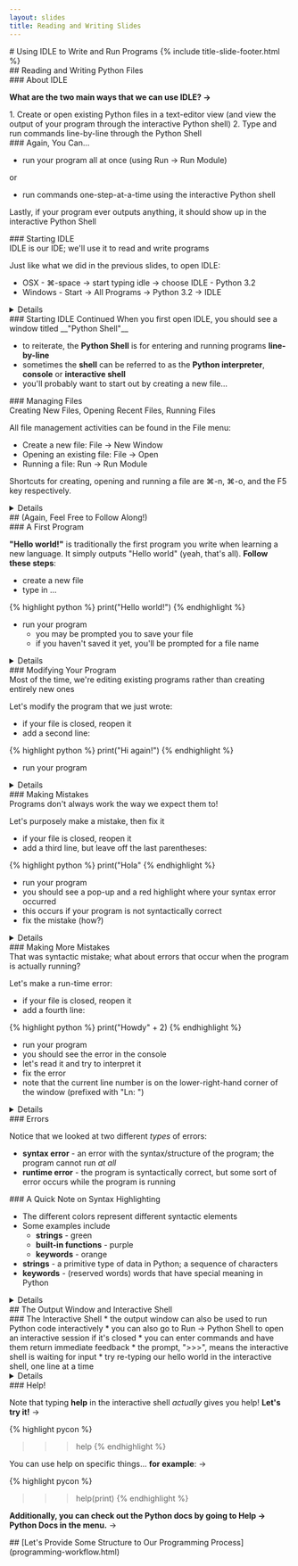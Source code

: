 ```yaml
---
layout: slides
title: Reading and Writing Slides
---
```

<section markdown="block" class="title-slide">
#  Using IDLE to Write and Run Programs
{% include title-slide-footer.html %}
</section>


<section markdown="block">
##  Reading and Writing Python Files
</section>

<section markdown="block">
###  About IDLE

__What are the two main ways that we can use IDLE? &rarr;__

<div class="incremental" markdown="block">
1. Create or open existing Python files in a text-editor view (and view the output of your program through the interactive Python shell) 
2. Type and run commands line-by-line through the Python Shell
</div>

</section>

<section markdown="block">
###  Again, You Can...

* run your program all at once (using Run &rarr; Run Module)

<aside>or</aside>

* run commands one-step-at-a-time using the interactive Python shell

Lastly, if your program ever outputs anything, it should show up in the interactive Python Shell
</section>


<section markdown="block">
###  Starting IDLE
<aside>IDLE is our IDE; we'll use it to read and write programs</aside>

Just like what we did in the previous slides, to open IDLE:

* OSX - &#8984;-space &rarr; start typing idle &rarr; choose IDLE - Python 3.2
* Windows - Start &rarr; All Programs &rarr; Python 3.2 &rarr; IDLE

<details>
DEMO - opening IDLE
</details>
</section>

<section markdown="block">
###  Starting IDLE Continued
When you first open IDLE, you should see a window titled __"Python Shell"__

* to reiterate, the __Python Shell__ is for entering and running programs __line-by-line__
* sometimes the __shell__ can be referred to as the __Python interpreter__, __console__ or __interactive shell__
* you'll probably want to start out by creating a new file...

</section>

<section markdown="block">
###  Managing Files 
<aside>Creating New Files, Opening Recent Files, Running Files</aside>

All file management activities can be found in the File menu:

* Create a new file: File &rarr; New Window
* Opening an existing file: File &rarr; Open
* Running a file: Run &rarr; Run Module

Shortcuts for creating, opening and running a file are &#8984;-n, &#8984;-o, and the F5 key respectively.

<details>
DEMO - new window, open and run module
</details>
</section>

<section markdown="block">
##  (Again, Feel Free to Follow Along!)
</section>

<section markdown="block">
###  A First Program

__"Hello world!"__ is traditionally the first program you write when learning a new language.  It simply outputs "Hello world" (yeah, that's all).  __Follow these steps__:

* create a new file
* type in ...

{% highlight python %}
print("Hello world!")
{% endhighlight %}

* run your program
	* you may be prompted you to save your file
	* if you haven't saved it yet, you'll be prompted for a file name

<details>
</details>
</section>

<section markdown="block">
###  Modifying Your Program
<aside>Most of the time, we're editing existing programs rather than creating entirely new ones</aside>

Let's modify the program that we just wrote:

* if your file is closed, reopen it
* add a second line:

{% highlight python %}
print("Hi again!")
{% endhighlight %}

* run your program

<details>
</details>
</section>

<section markdown="block">
###  Making Mistakes
<aside>Programs don't always work the way we expect them to!</aside>

Let's purposely make a mistake, then fix it

* if your file is closed, reopen it
* add a third line, but leave off the last parentheses: 

{% highlight python %}
print("Hola"
{% endhighlight %}

* run your program
* you should see a pop-up and a red highlight where your syntax error occurred
* this occurs if your program is not syntactically correct
* fix the mistake (how?)

<details markdown="block">
* DEMO - make a syntactic mistake, show where the error is
* QUESTION - How do we fix this?
</details>
</section>

<section markdown="block">
###  Making More Mistakes
<aside>That was syntactic mistake; what about errors that occur when the program is actually running?</aside>

Let's make a run-time error:

* if your file is closed, reopen it
* add a fourth line: 

{% highlight python %}
print("Howdy" + 2)
{% endhighlight %}

* run your program
* you should see the error in the console
* let's read it and try to interpret it
* fix the error
* note that the current line number is on the lower-right-hand corner of the window (prefixed with "Ln: ")

<details>
DEMO - make a run-time error
QUESTION - what line number did the error happen on?
DEMO - find the line
</details>
</section>

<section markdown="block">
###  Errors

Notice that we looked at two different _types_ of errors:

* __syntax error__ - an error with the syntax/structure of the program; the program cannot run _at all_
* __runtime error__ - the program is syntactically correct, but some sort of error occurs while the program is running
</section>

<section markdown="block">
###  A Quick Note on Syntax Highlighting

* The different colors represent different syntactic elements
* Some examples include
	* __strings__ - green
	* __built-in functions__ - purple 
	* __keywords__ - orange
* __strings__ - a primitive type of data in Python; a sequence of characters
* __keywords__ - (reserved words) words that have special meaning in Python

<details>
DEMO - function and for loop for syntax highlighting
</details>
</section>

<section markdown="block">
##  The Output Window and Interactive Shell 
</section>

<section markdown="block">
###  The Interactive Shell
* the output window can also be used to run Python code interactively
* you can also go to Run &rarr; Python Shell to open an interactive session if it's closed
* you can enter commands and have them return immediate feedback
* the prompt,  "&gt;&gt;&gt;", means the interactive shell is waiting for input
* try re-typing our hello world in the interactive shell, one line at a time

<details>
DEMO - hello world in interactive shell
</details>
</section>

<section markdown="block">
###  Help!

Note that typing __help__ in the interactive shell _actually_ gives you help!  __Let's try it!__ &rarr;

{% highlight pycon %}
>>> help
{% endhighlight %}

You can use help on specific things... __for example__: &rarr;

{% highlight pycon %}
>>> help(print)
{% endhighlight %}

__Additionally, you can check out the Python docs by going to Help &rarr; Python Docs in the menu.__ &rarr;
</section>

<section markdown="block">
##  [Let's Provide Some Structure to Our Programming Process](programming-workflow.html)
</section>
